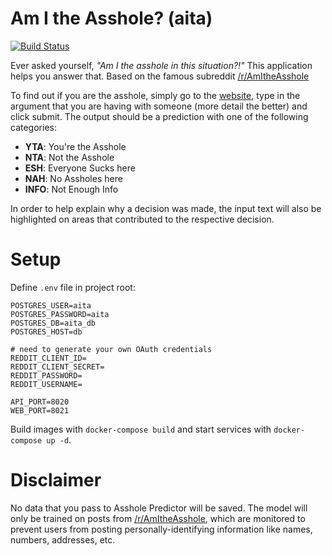 #  Am I the Asshole? (aita)

[![Build Status](https://travis-ci.com/logan-connolly/aita.svg?branch=master)](https://travis-ci.com/logan-connolly/aita)

Ever asked yourself, *"Am I the asshole in this situation?!"* This application helps you answer that. Based on the famous subreddit [/r/AmItheAsshole](https://www.reddit.com/r/AmItheAsshole/)

To find out if you are the asshole, simply go to the [website](https://github.com/logan-connolly/aita), type in the argument that you are having with someone (more detail the better) and click submit. The output should be a prediction with one of the following categories:

- **YTA**: You're the Asshole
- **NTA**: Not the Asshole
- **ESH**: Everyone Sucks here
- **NAH**: No Assholes here
- **INFO**: Not Enough Info

In order to help explain why a decision was made, the input text will also be highlighted on areas that contributed to the respective decision.

# Setup

Define `.env` file in project root:

```shell
POSTGRES_USER=aita
POSTGRES_PASSWORD=aita
POSTGRES_DB=aita_db
POSTGRES_HOST=db

# need to generate your own OAuth credentials
REDDIT_CLIENT_ID=
REDDIT_CLIENT_SECRET=
REDDIT_PASSWORD=
REDDIT_USERNAME=

API_PORT=8020
WEB_PORT=8021
```

Build images with `docker-compose build` and start services with `docker-compose up -d`.

# Disclaimer

No data that you pass to Asshole Predictor will be saved. The model will only be trained on posts from [/r/AmItheAsshole](https://www.reddit.com/r/AmItheAsshole/), which are monitored to prevent users from posting personally-identifying information like names, numbers, addresses, etc.
